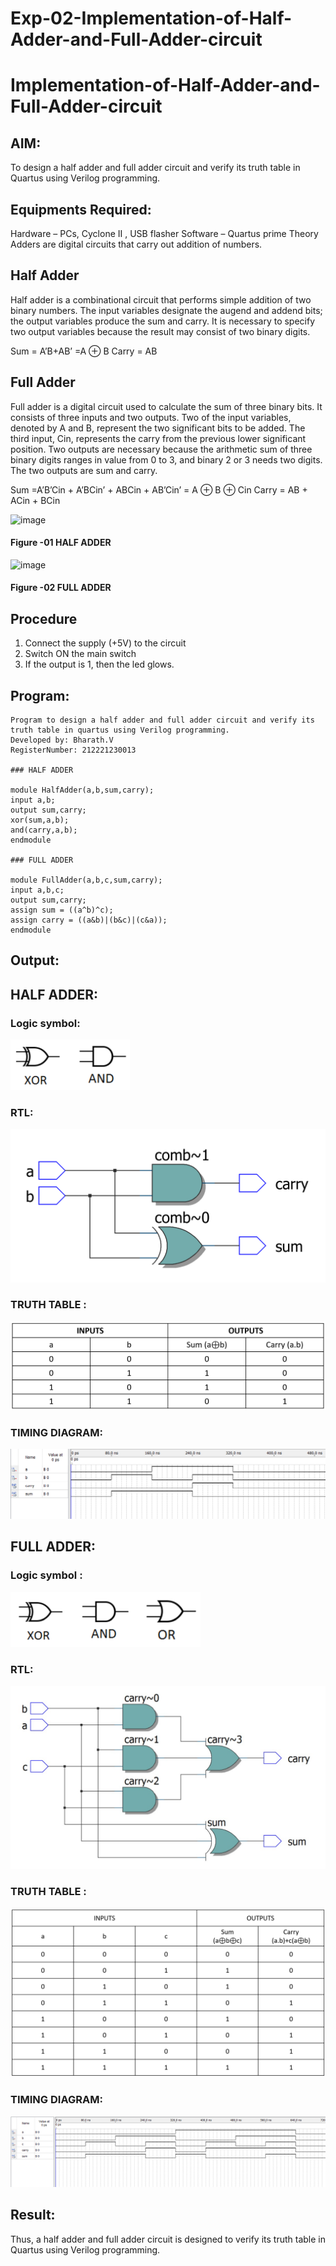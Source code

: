 # Exp-02-Implementation-of-Half-Adder-and-Full-Adder-circuit

# Implementation-of-Half-Adder-and-Full-Adder-circuit
## AIM:
To design a half adder and full adder circuit and verify its truth table in Quartus using Verilog programming.

## Equipments Required:
Hardware – PCs, Cyclone II , USB flasher
Software – Quartus prime
Theory
Adders are digital circuits that carry out addition of numbers.

## Half Adder
Half adder is a combinational circuit that performs simple addition of two binary numbers. The input variables designate the augend and addend bits; the output variables produce the sum and carry. It is necessary to specify two output variables because the result may consist of two binary digits.

Sum = A’B+AB’ =A ⊕ B Carry = AB

## Full Adder
Full adder is a digital circuit used to calculate the sum of three binary bits. It consists of three inputs and two outputs. Two of the input variables, denoted by A and B, represent the two significant bits to be added. The third input, Cin, represents the carry from the previous lower significant position. Two outputs are necessary because the arithmetic sum of three binary digits ranges in value from 0 to 3, and binary 2 or 3 needs two digits. The two outputs are sum and carry.

Sum =A’B’Cin + A’BCin’ + ABCin + AB’Cin’ = A ⊕ B ⊕ Cin Carry = AB + ACin + BCin

 ![image](https://user-images.githubusercontent.com/36288975/163552156-a13e5a56-c638-4110-97d9-8896907c8d25.png)

#### Figure -01 HALF ADDER 


![image](https://user-images.githubusercontent.com/36288975/163552057-b3547877-6d07-45b4-b7e0-bcfebfad9e1d.png)

#### Figure -02 FULL ADDER 

## Procedure

1. Connect the supply (+5V) to the circuit
2. Switch ON the main switch
3. If the output is 1, then the led glows.

## Program:
```
Program to design a half adder and full adder circuit and verify its truth table in quartus using Verilog programming.
Developed by: Bharath.V
RegisterNumber: 212221230013

### HALF ADDER

module HalfAdder(a,b,sum,carry);
input a,b;
output sum,carry;
xor(sum,a,b);
and(carry,a,b);
endmodule 

### FULL ADDER

module FullAdder(a,b,c,sum,carry);
input a,b,c;
output sum,carry;
assign sum = ((a^b)^c);
assign carry = ((a&b)|(b&c)|(c&a));
endmodule

```

## Output:

## HALF ADDER:

### Logic symbol:

![output](halfgate.png)

### RTL:

![output](half_rtl.png)

### TRUTH TABLE :

![output](half_table.png)

### TIMING DIAGRAM:

![output](half_td.png)

## FULL ADDER:

### Logic symbol :

![output](fullgate.png)

### RTL:

![output](full_rtl.png)

### TRUTH TABLE :

![output](full_table.png)

### TIMING DIAGRAM:

![output](full_td.png)

## Result:
Thus, a half adder and full adder circuit is designed to verify its truth table in Quartus using Verilog programming.

